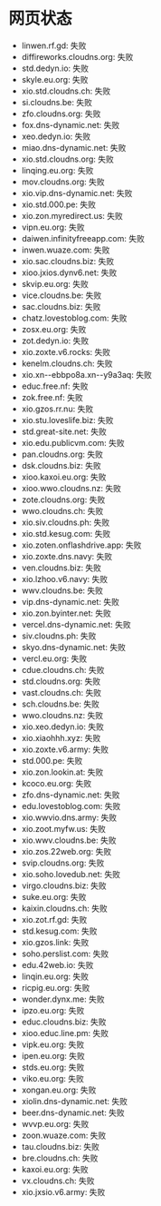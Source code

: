 # 网页状态
- linwen.rf.gd: 失败
- diffireworks.cloudns.org: 失败
- std.dedyn.io: 失败
- skyle.eu.org: 失败
- xio.std.cloudns.ch: 失败
- si.cloudns.be: 失败
- zfo.cloudns.org: 失败
- fox.dns-dynamic.net: 失败
- xeo.dedyn.io: 失败
- miao.dns-dynamic.net: 失败
- xio.std.cloudns.org: 失败
- linqing.eu.org: 失败
- mov.cloudns.org: 失败
- xio.vip.dns-dynamic.net: 失败
- xio.std.000.pe: 失败
- xio.zon.myredirect.us: 失败
- vipn.eu.org: 失败
- daiwen.infinityfreeapp.com: 失败
- inwen.wuaze.com: 失败
- xio.sac.cloudns.biz: 失败
- xioo.jxios.dynv6.net: 失败
- skvip.eu.org: 失败
- vice.cloudns.be: 失败
- sac.cloudns.biz: 失败
- chatz.lovestoblog.com: 失败
- zosx.eu.org: 失败
- zot.dedyn.io: 失败
- xio.zoxte.v6.rocks: 失败
- kenelm.cloudns.ch: 失败
- xio.xn--ebbpo8a.xn--y9a3aq: 失败
- educ.free.nf: 失败
- zok.free.nf: 失败
- xio.gzos.rr.nu: 失败
- xio.stu.loveslife.biz: 失败
- std.great-site.net: 失败
- xio.edu.publicvm.com: 失败
- pan.cloudns.org: 失败
- dsk.cloudns.biz: 失败
- xioo.kaxoi.eu.org: 失败
- xioo.wwo.cloudns.nz: 失败
- zote.cloudns.org: 失败
- wwo.cloudns.ch: 失败
- xio.siv.cloudns.ph: 失败
- xio.std.kesug.com: 失败
- xio.zoten.onflashdrive.app: 失败
- xio.zoxte.dns.navy: 失败
- ven.cloudns.biz: 失败
- xio.lzhoo.v6.navy: 失败
- wwv.cloudns.be: 失败
- vip.dns-dynamic.net: 失败
- xio.zon.byinter.net: 失败
- vercel.dns-dynamic.net: 失败
- siv.cloudns.ph: 失败
- skyo.dns-dynamic.net: 失败
- vercl.eu.org: 失败
- cdue.cloudns.ch: 失败
- std.cloudns.org: 失败
- vast.cloudns.ch: 失败
- sch.cloudns.be: 失败
- wwo.cloudns.nz: 失败
- xio.xeo.dedyn.io: 失败
- xio.xiaohhh.xyz: 失败
- xio.zoxte.v6.army: 失败
- std.000.pe: 失败
- xio.zon.lookin.at: 失败
- kcoco.eu.org: 失败
- zfo.dns-dynamic.net: 失败
- edu.lovestoblog.com: 失败
- xio.wwvio.dns.army: 失败
- xio.zoot.myfw.us: 失败
- xio.wwv.cloudns.be: 失败
- xio.zos.22web.org: 失败
- svip.cloudns.org: 失败
- xio.soho.lovedub.net: 失败
- virgo.cloudns.biz: 失败
- suke.eu.org: 失败
- kaixin.cloudns.ch: 失败
- xio.zot.rf.gd: 失败
- std.kesug.com: 失败
- xio.gzos.link: 失败
- soho.perslist.com: 失败
- edu.42web.io: 失败
- linqin.eu.org: 失败
- ricpig.eu.org: 失败
- wonder.dynx.me: 失败
- ipzo.eu.org: 失败
- educ.cloudns.biz: 失败
- xioo.educ.line.pm: 失败
- vipk.eu.org: 失败
- ipen.eu.org: 失败
- stds.eu.org: 失败
- viko.eu.org: 失败
- xongan.eu.org: 失败
- xiolin.dns-dynamic.net: 失败
- beer.dns-dynamic.net: 失败
- wvvp.eu.org: 失败
- zoon.wuaze.com: 失败
- tau.cloudns.biz: 失败
- bre.cloudns.ch: 失败
- kaxoi.eu.org: 失败
- vx.cloudns.ch: 失败
- xio.jxsio.v6.army: 失败
